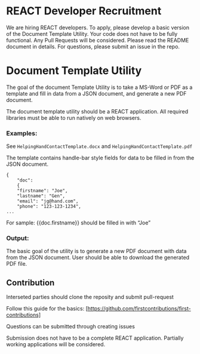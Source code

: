 # REACT Developer Recruitment

We are hiring REACT developers. To apply, please develop a basic version of the Document Template Utility. Your code does not have to be fully functional. Any Pull Requests will be considered. Please read the README document in details. For questions, please submit an issue in the repo.

# Document Template Utility

The goal of the document Template Utility is to take a MS-Word or PDF as a template and fill in data from a JSON document, and generate a new PDF document.

The document template utility should be a REACT application. 
All required libraries must be able to run natively on web browsers.

### Examples:

See `HelpingHandContactTemplate.docx` and `HelpingHandContactTemplate.pdf` 

The template contains handle-bar style fields for data to be filled in from the JSON document.

```
{
	"doc":
	{
	"firstname": "Joe",
	"lastname": "Gen",
	"email": "jg@hand.com",
	"phone": "123-123-1234",
...
```


For sample: {{doc.firstname}} should be filled in with “Joe”

### Output:
The basic goal of the utility is to generate a new PDF document with data from the JSON document.
User should be able to download the generated PDF file.

## Contribution
Interseted parties should clone the reposity and submit pull-request

Follow this guide for the basics:
[https://github.com/firstcontributions/first-contributions]


Questions can be submitted through creating issues

Submission does not have to be a complete REACT application. Partially working applications will be considered.

